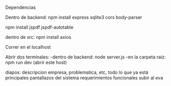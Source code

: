 Dependencias

Dentro de backend: npm install express sqlite3 cors body-parser 

npm install jspdf jspdf-autotable

dentro de src: npm install axios

Correr en el localhost

Abrir dos terminales:
-dentro de backend: node server.js
-en la carpeta raiz: npm run dev (abrir este host)




diapos:
descripcion empresa, problematica, etc, todo lo que ya está
principales pantallazos del sistema
requerimientos funcionales
subir al eva